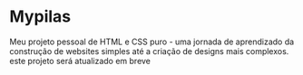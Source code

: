 # Mypilas
Meu projeto pessoal de HTML e CSS puro - uma jornada de aprendizado da construção de websites simples até a criação de designs mais complexos.
este projeto será atualizado em breve
